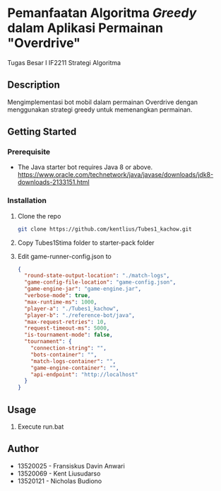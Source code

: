 # Pemanfaatan Algoritma _Greedy_ dalam Aplikasi Permainan "Overdrive"

Tugas Besar I IF2211 Strategi Algoritma

## Description

Mengimplementasi bot mobil dalam permainan Overdrive dengan menggunakan strategi greedy untuk memenangkan permainan.

## Getting Started

### Prerequisite

- The Java starter bot requires Java 8 or above.
  https://www.oracle.com/technetwork/java/javase/downloads/jdk8-downloads-2133151.html

### Installation

1. Clone the repo

   ```sh
   git clone https://github.com/kentlius/Tubes1_kachow.git
   ```

2. Copy Tubes1Stima folder to starter-pack folder

3. Edit game-runner-config.json to

   ```json
   {
     "round-state-output-location": "./match-logs",
     "game-config-file-location": "game-config.json",
     "game-engine-jar": "game-engine.jar",
     "verbose-mode": true,
     "max-runtime-ms": 1000,
     "player-a": "./Tubes1_kachow",
     "player-b": "./reference-bot/java",
     "max-request-retries": 10,
     "request-timeout-ms": 5000,
     "is-tournament-mode": false,
     "tournament": {
       "connection-string": "",
       "bots-container": "",
       "match-logs-container": "",
       "game-engine-container": "",
       "api-endpoint": "http://localhost"
     }
   }
   ```

## Usage

1. Execute run.bat

## Author

- 13520025 - Fransiskus Davin Anwari
- 13520069 - Kent Liusudarso
- 13520121 - Nicholas Budiono

